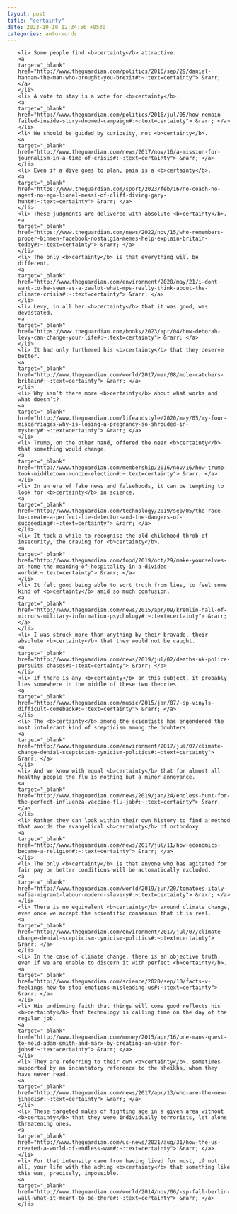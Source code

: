 ```yaml
---
layout: post
title: "certainty"
date: 2023-10-10 12:34:56 +0530
categories: auto-words
---
```

<ol>

    <li> Some people find <b>certainty</b> attractive.
    <a 
    target="_blank" 
    href="http://www.theguardian.com/politics/2016/sep/29/daniel-hannan-the-man-who-brought-you-brexit#:~:text=certainty"> &rarr; </a>
    </li>
    <li> A vote to stay is a vote for <b>certainty</b>.
    <a 
    target="_blank" 
    href="http://www.theguardian.com/politics/2016/jul/05/how-remain-failed-inside-story-doomed-campaign#:~:text=certainty"> &rarr; </a>
    </li>
    <li> We should be guided by curiosity, not <b>certainty</b>.
    <a 
    target="_blank" 
    href="http://www.theguardian.com/news/2017/nov/16/a-mission-for-journalism-in-a-time-of-crisis#:~:text=certainty"> &rarr; </a>
    </li>
    <li> Even if a dive goes to plan, pain is a <b>certainty</b>.
    <a 
    target="_blank" 
    href="https://www.theguardian.com/sport/2023/feb/16/no-coach-no-agent-no-ego-lionel-messi-of-cliff-diving-gary-hunt#:~:text=certainty"> &rarr; </a>
    </li>
    <li> These judgments are delivered with absolute <b>certainty</b>.
    <a 
    target="_blank" 
    href="https://www.theguardian.com/news/2022/nov/15/who-remembers-proper-binmen-facebook-nostalgia-memes-help-explain-britain-today#:~:text=certainty"> &rarr; </a>
    </li>
    <li> The only <b>certainty</b> is that everything will be different.
    <a 
    target="_blank" 
    href="http://www.theguardian.com/environment/2020/may/21/i-dont-want-to-be-seen-as-a-zealot-what-mps-really-think-about-the-climate-crisis#:~:text=certainty"> &rarr; </a>
    </li>
    <li> Levy, in all her <b>certainty</b> that it was good, was devastated.
    <a 
    target="_blank" 
    href="https://www.theguardian.com/books/2023/apr/04/how-deborah-levy-can-change-your-life#:~:text=certainty"> &rarr; </a>
    </li>
    <li> It had only furthered his <b>certainty</b> that they deserve better.
    <a 
    target="_blank" 
    href="http://www.theguardian.com/world/2017/mar/08/mole-catchers-britain#:~:text=certainty"> &rarr; </a>
    </li>
    <li> Why isn’t there more <b>certainty</b> about what works and what doesn’t?
    <a 
    target="_blank" 
    href="http://www.theguardian.com/lifeandstyle/2020/may/05/my-four-miscarriages-why-is-losing-a-pregnancy-so-shrouded-in-mystery#:~:text=certainty"> &rarr; </a>
    </li>
    <li> Trump, on the other hand, offered the near <b>certainty</b> that something would change.
    <a 
    target="_blank" 
    href="http://www.theguardian.com/membership/2016/nov/16/how-trump-took-middletown-muncie-election#:~:text=certainty"> &rarr; </a>
    </li>
    <li> In an era of fake news and falsehoods, it can be tempting to look for <b>certainty</b> in science.
    <a 
    target="_blank" 
    href="http://www.theguardian.com/technology/2019/sep/05/the-race-to-create-a-perfect-lie-detector-and-the-dangers-of-succeeding#:~:text=certainty"> &rarr; </a>
    </li>
    <li> It took a while to recognise the old childhood throb of insecurity, the craving for <b>certainty</b>.
    <a 
    target="_blank" 
    href="http://www.theguardian.com/food/2019/oct/29/make-yourselves-at-home-the-meaning-of-hospitality-in-a-divided-world#:~:text=certainty"> &rarr; </a>
    </li>
    <li> It felt good being able to sort truth from lies, to feel some kind of <b>certainty</b> amid so much confusion.
    <a 
    target="_blank" 
    href="http://www.theguardian.com/news/2015/apr/09/kremlin-hall-of-mirrors-military-information-psychology#:~:text=certainty"> &rarr; </a>
    </li>
    <li> I was struck more than anything by their bravado, their absolute <b>certainty</b> that they would not be caught.
    <a 
    target="_blank" 
    href="http://www.theguardian.com/news/2019/jul/02/deaths-uk-police-pursuits-chases#:~:text=certainty"> &rarr; </a>
    </li>
    <li> If there is any <b>certainty</b> on this subject, it probably lies somewhere in the middle of these two theories.
    <a 
    target="_blank" 
    href="http://www.theguardian.com/music/2015/jan/07/-sp-vinyls-difficult-comeback#:~:text=certainty"> &rarr; </a>
    </li>
    <li> The <b>certainty</b> among the scientists has engendered the most intolerant kind of scepticism among the doubters.
    <a 
    target="_blank" 
    href="http://www.theguardian.com/environment/2017/jul/07/climate-change-denial-scepticism-cynicism-politics#:~:text=certainty"> &rarr; </a>
    </li>
    <li> And we know with equal <b>certainty</b> that for almost all healthy people the flu is nothing but a minor annoyance.
    <a 
    target="_blank" 
    href="http://www.theguardian.com/news/2019/jan/24/endless-hunt-for-the-perfect-influenza-vaccine-flu-jab#:~:text=certainty"> &rarr; </a>
    </li>
    <li> Rather they can look within their own history to find a method that avoids the evangelical <b>certainty</b> of orthodoxy.
    <a 
    target="_blank" 
    href="http://www.theguardian.com/news/2017/jul/11/how-economics-became-a-religion#:~:text=certainty"> &rarr; </a>
    </li>
    <li> The only <b>certainty</b> is that anyone who has agitated for fair pay or better conditions will be automatically excluded.
    <a 
    target="_blank" 
    href="http://www.theguardian.com/world/2019/jun/20/tomatoes-italy-mafia-migrant-labour-modern-slavery#:~:text=certainty"> &rarr; </a>
    </li>
    <li> There is no equivalent <b>certainty</b> around climate change, even once we accept the scientific consensus that it is real.
    <a 
    target="_blank" 
    href="http://www.theguardian.com/environment/2017/jul/07/climate-change-denial-scepticism-cynicism-politics#:~:text=certainty"> &rarr; </a>
    </li>
    <li> In the case of climate change, there is an objective truth, even if we are unable to discern it with perfect <b>certainty</b>.
    <a 
    target="_blank" 
    href="http://www.theguardian.com/science/2020/sep/10/facts-v-feelings-how-to-stop-emotions-misleading-us#:~:text=certainty"> &rarr; </a>
    </li>
    <li> His undimming faith that things will come good reflects his <b>certainty</b> that technology is calling time on the day of the regular job.
    <a 
    target="_blank" 
    href="http://www.theguardian.com/money/2015/apr/16/one-mans-quest-to-meld-adam-smith-and-marx-by-creating-an-uber-for-jobs#:~:text=certainty"> &rarr; </a>
    </li>
    <li> They are referring to their own <b>certainty</b>, sometimes supported by an incantatory reference to the sheikhs, whom they have never read.
    <a 
    target="_blank" 
    href="http://www.theguardian.com/news/2017/apr/13/who-are-the-new-jihadis#:~:text=certainty"> &rarr; </a>
    </li>
    <li> These targeted males of fighting age in a given area without <b>certainty</b> that they were individually terrorists, let alone threatening ones.
    <a 
    target="_blank" 
    href="http://www.theguardian.com/us-news/2021/aug/31/how-the-us-created-a-world-of-endless-war#:~:text=certainty"> &rarr; </a>
    </li>
    <li> For that intensity came from having lived for most, if not all, your life with the aching <b>certainty</b> that something like this was, precisely, impossible.
    <a 
    target="_blank" 
    href="http://www.theguardian.com/world/2014/nov/06/-sp-fall-berlin-wall-what-it-meant-to-be-there#:~:text=certainty"> &rarr; </a>
    </li>